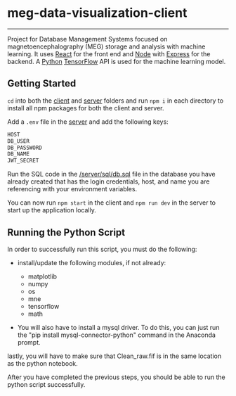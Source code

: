 # meg-data-visualization-client

---

Project for Database Management Systems focused on magnetoencephalography (MEG) storage and analysis with machine learning. It uses [React](https://reactjs.org/) for the front end and [Node](https://nodejs.org/en/) with [Express](https://expressjs.com/) for the backend. A [Python](https://www.python.org/) [TensorFlow](https://www.tensorflow.org/?gclid=CjwKCAjwm8WZBhBUEiwA178UnLETcZbGxgKLh-Fn-rpOAs22cL3N7BtjNn31cNm9G7ym9_pUSbUWbxoCajUQAvD_BwE) API is used for the machine learning model.

## Getting Started

`cd` into both the [client](/client) and [server](/server) folders and run `npm i` in each directory to install all npm packages for both the client and server.

Add a `.env` file in the [server](/server) and add the following keys:

```sh
HOST
DB_USER
DB_PASSWORD
DB_NAME
JWT_SECRET
```

Run the SQL code in the [/server/sql/db.sql](/server/sql/db.sql) file in the database you have already created that has the login credentials, host, and name you are referencing with your environment variables.

You can now run `npm start` in the client and `npm run dev` in the server to start up the application locally.

## Running the Python Script

In order to successfully run this script, you must do the following:

- install/update the following modules, if not already:

  - matplotlib
  - numpy
  - os
  - mne
  - tensorflow
  - math
  
- You will also have to install a mysql driver. To do this, you can just run the "pip install mysql-connector-python" command in the Anaconda prompt.

lastly, you will have to make sure that Clean_raw.fif is in the same location as the python notebook.


After you have completed the previous steps, you should be able to run the python script successfully.

